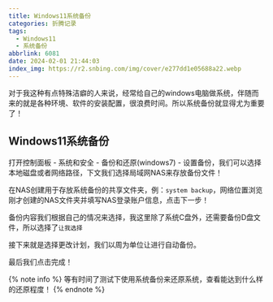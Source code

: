 ```yaml
---
title: Windows11系统备份
categories: 折腾记录
tags:
  - Windows11
  - 系统备份
abbrlink: 6081
date: 2024-02-01 21:44:03
index_img: https://r2.snbing.com/img/cover/e277dd1e05688a22.webp
---
```


对于我这种有点特殊洁癖的人来说，经常给自己的windows电脑做系统，伴随而来的就是各种环境、软件的安装配置，很浪费时间。所以系统备份就显得尤为重要了！

<!--more-->

## Windows11系统备份

打开控制面板 - 系统和安全 - 备份和还原(windows7) - 设置备份，我们可以选择本地磁盘或者网络路径，下文我们选择局域网NAS来存放备份文件！

在NAS创建用于存放系统备份的共享文件夹，例：`system backup`，网络位置浏览刚才创建的NAS文件夹并填写NAS登录账户信息，点击下一步！

备份内容我们根据自己的情况来选择，我这里除了系统C盘外，还需要备份D盘文件，所以选择了`让我选择`

接下来就是选择更改计划，我们以周为单位让进行自动备份。

最后我们点击完成！

{% note info %}
等有时间了测试下使用系统备份来还原系统，查看能达到什么样的还原程度！
{% endnote %}